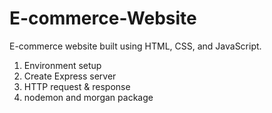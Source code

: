 # E-commerce-Website
E-commerce website built using HTML, CSS, and JavaScript.

1. Environment setup
2. Create Express server 
3. HTTP request & response
4. nodemon and morgan package

